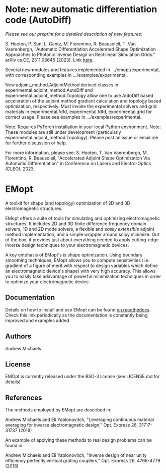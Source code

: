# Note: new automatic differentiation code (AutoDiff)
*Please see our preprint for a detailed description of new features*:

S. Hooten, P. Sun, L. Gantz, M. Fiorentino, R. Beausoleil, T. Van Vaerenbergh, "Automatic Differentiation Accelerated Shape Optimization Approaches to Photonic Inverse Design on Rectilinear Simulation Grids." arXiv cs.CE, 2311.05646 (2023). Link [here](https://arxiv.org/abs/2311.05646).

Several new modules and features implemented in .../emopt/experimental, with corresponding examples in .../examples/experimental.

New adjoint_method.AdjointMethod derived classes in experimental.adjoint_method.AutoDiff and experimental.adjoint_method.Topology allow one to use AutoDiff based acceleration of the adjoint method gradient calculation and topology based optimization, respectively. Must invoke the experimental solvers and grid materials in experimental.fdfd, experimental.fdtd, experimental.grid for correct usage. Please see examples in .../examples/experimental.

Note: Requires PyTorch installation in your local Python environment.
Note: These modules are still under development (particularly experimental.adjoint_method.Topology). Please post an issue or email me for further discussion or help.

For more information, please see:
S. Hooten, T. Van Vaerenbergh, M. Fiorentino, R. Beausoleil, "Accelerated Adjoint Shape Optimization Via Automatic Differentiation" in Conference on Lasers and Electro-Optics (CLEO), 2023.

# EMopt
A toolkit for shape (and topology) optimization of 2D and 3D electromagnetic
structures. 

EMopt offers a suite of tools for simulating and optimizing electromagnetic
structures. It includes 2D and 3D finite difference frequency domain solvers,
1D and 2D mode solvers, a flexible and *easily extensible* adjoint method
implementation, and a simple wrapper around scipy.minimize. Out of the box, it
provides just about everything needed to apply cutting-edge inverse design
techniques to your electromagnetic devices.

A key emphasis of EMopt's is shape optimization. Using boundary smoothing
techniques, EMopt allows you to compute sensitivities (i.e. gradient of a
figure of merit with respect to design variables which define an
electromagnetic device's shape) with very high accuracy. This allows you to
easily take adavantage of powerful minimization techniques in order to optimize
your electromagnetic device.

## Documentation

Details on how to install and use EMopt can be found
[on readthedocs](https://emopt.readthedocs.io/en/latest/). Check this link
periodically as the documentation is constantly being improved and examples
added.

## Authors
Andrew Michaels 

## License
EMOpt is currently released under the BSD-3 license (see LICENSE.md for details)

## References
The methods employed by EMopt are described in:

Andrew Michaels and Eli Yablonovitch, "Leveraging continuous material averaging for inverse electromagnetic design," Opt. Express 26, 31717-31737 (2018)

An example of applying these methods to real design problems can be found in:

Andrew Michaels and Eli Yablonovitch, "Inverse design of near unity efficiency perfectly vertical grating couplers," Opt. Express 26, 4766-4779 (2018)
